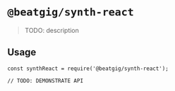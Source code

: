 # `@beatgig/synth-react`

> TODO: description

## Usage

```
const synthReact = require('@beatgig/synth-react');

// TODO: DEMONSTRATE API
```
